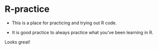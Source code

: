# R-practice

- This is a place for practicing and trying out R code.

- It is good practice to always practice what you've been learning in R.

Looks great!
